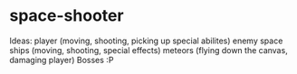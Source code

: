 # space-shooter

Ideas:
player (moving, shooting, picking up special abilites)
enemy space ships (moving, shooting, special effects)
meteors (flying down the canvas, damaging player)
Bosses :P
